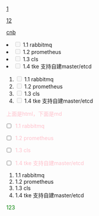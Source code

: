 [1](./1)

[12](https://github.com/taowensheng1997/test/blob/main/12)

[cnb](https://cnb.cool)


<li class="task-list-item"><input type="checkbox" disabled=""> 1.1 rabbitmq</li>
<li class="task-list-item"><input type="checkbox" disabled=""> 1.2 prometheus</li>
<li class="task-list-item"><input type="checkbox" disabled=""> 1.3 cls</li>
<li class="task-list-item"><input type="checkbox" disabled=""> 1.4 tke 支持自建master/etcd</li>
</ul>
<ol>
<li class="task-list-item"><input type="checkbox" disabled=""> 1.1 rabbitmq</li>
<li class="task-list-item"><input type="checkbox" disabled=""> 1.2 prometheus</li>
<li class="task-list-item"><input type="checkbox" disabled=""> 1.3 cls</li>
<li class="task-list-item"><input type="checkbox" disabled=""> 1.4 tke 支持自建master/etcd</li>
</ol>


上面是html，下面是md

- [ ] 1.1 rabbitmq
- [ ] 1.2 prometheus
- [ ] 1.3 cls
- [ ] 1.4 tke 支持自建master/etcd


1. 1.1 rabbitmq
2. 1.2 prometheus
3. 1.3 cls
4. 1.4 tke 支持自建master/etcd


<div>
  123
  <link  href="1.css" rel="stylesheet"></link>
  <style>
    div {color:green;}
    p {color:pink;}
  </style>
</div>
